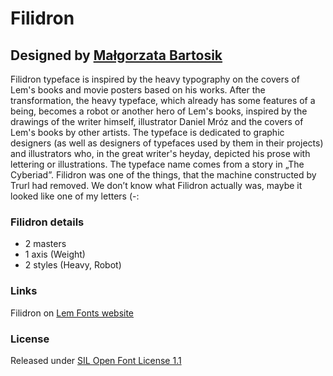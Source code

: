 # Filidron
## Designed by [Małgorzata Bartosik](https://www.instagram.com/malgorzatabartosik.design/)

Filidron typeface is inspired by the heavy typography on the covers of Lem's books and movie posters based on his works. After the transformation, the heavy typeface, which already has some features of a being, becomes a robot or another hero of Lem's books, inspired by the drawings of the writer himself, illustrator Daniel Mróz and the covers of Lem's books by other artists. The typeface is dedicated to graphic designers (as well as designers of typefaces used by them in their projects) and illustrators who, in the great writer's heyday, depicted his prose with lettering or illustrations. The typeface name comes from a story in „The Cyberiad”. Filidron was one of the things, that the machine constructed by Trurl had removed. We don’t know what Filidron actually was, maybe it looked like one of my letters (-:

### Filidron details
- 2 masters
- 1 axis (Weight)
- 2 styles (Heavy, Robot)

### Links

Filidron on [Lem Fonts website](https://lemfont.xyz/filidron)

### License

Released under [SIL Open Font License 1.1](https://scripts.sil.org/cms/scripts/page.php?site_id=nrsi&id=ofl)
